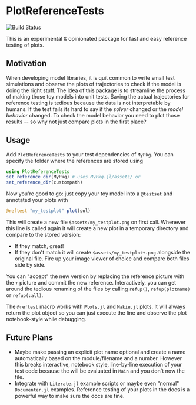 # PlotReferenceTests

[![Build Status](https://github.com/hexaeder/PlotReferenceTests.jl/actions/workflows/CI.yml/badge.svg?branch=main)](https://github.com/hexaeder/PlotReferenceTests.jl/actions/workflows/CI.yml?query=branch%3Amain)

This is an experimental & opinionated package for fast and easy reference testing of plots.

## Motivation
When developing model libraries, it is quit common to write small test simulations and observe the plots of trajectories to check if the model is doing the right stuff. The idea of this package is to streamline the process of making those toy models into unit tests. Saving the actual trajectories for reference testing is tedious because the data is not interpretable by humans. If the test fails its hard to say if the *solver* changed or the *model behavior* changed. To check the model behavior you need to plot those results -- so why not just compare plots in the first place?

## Usage
Add `PlotReferenceTests` to your test dependencies of `MyPkg`. You can specify the folder where the references are stored using

```julia
using PlotReferenceTests
set_reference_dir(MyPkg) # uses MyPkg.jl/assets/ or
set_reference_dir(custompath)
```

Now you're good to go: just copy your toy model into a `@testset` and annotated your plots with
``` julia
@reftest "my_testplot" plot(sol)
```

This will create a new file `$assets/my_testplot.png` on first call. Whenever this line is called again it will create a new plot in a temporary directory and compare to the stored version: 
- If they match, great!
- If they don't match it will create `$assets/my_testplot+.png` alongside the original file. Fire up your image viewer of choice and compare both files side by side.

You can "accept" the new version by replacing the reference picture with the `+` picture and commit the new reference. Interactively, you can get around the tedious renaming of the files by calling `refup()`, `refup(plotname)` or `refup(:all)`. 

The `@reftest` macro works with `Plots.jl` and `Makie.jl` plots. It will always return the plot object so you can just execute the line and observe the plot notebook-style while debugging.

## Future Plans
- Maybe make passing an explicit plot name optional and create a name automatically based on the module/filename and a number. However this breaks interactive, notebook style, line-by-line execution of your test code because the will be evaluated in `Main` and you don't now the file.
- Integrate with `Literate.jl` example scripts or maybe even "normal" `Documenter.jl` examples. Reference testing of your plots in the docs is a powerful way to make sure the docs are fine.
